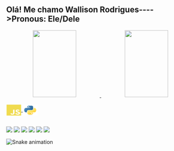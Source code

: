  ## Olá! Me chamo Wallison Rodrigues---->Pronous: Ele/Dele

<div align="center">
  <a href="https://github.com/wallison0">
  <img height="180em" src="https://github-readme-stats.vercel.app/api?username=wallison0&show_icons=true&theme=midnight-purple&include_all_commits=true&count_private=true"/img width="48%" src="link">
  <img height="180em" src="https://github-readme-stats.vercel.app/api/top-langs/?username=wallison0&layout=compact&langs_count=7&theme=midnight-purple"/img width="48%" src="link">
</div>
 

<div style="display: inline_block"><br>
  <img align="center" alt="Rafa-Js" height="30" width="40" src="https://raw.githubusercontent.com/devicons/devicon/master/icons/javascript/javascript-plain.svg">
  <img align="center" alt="Rafa-Python" height="30" width="40" src="https://raw.githubusercontent.com/devicons/devicon/master/icons/python/python-original.svg">

</div>
 
##

<div>
<a href=https://www.youtube.com/channel/UCs5M-m68mBguG9aj8l8a5mw target="_blank"><img src="https://img.shields.io/badge/YouTube-FF0000?style=for-the-badge&logo=youtube&logoColor=white" target="_blank"></a>
  <a href= target="_blank"><img src="https://img.shields.io/badge/-Instagram-%23E4405F?style=for-the-badge&logo=instagram&logoColor=white" target="_blank"></a>
 	<a href= target="_blank"><img src="https://img.shields.io/badge/Twitch-9146FF?style=for-the-badge&logo=twitch&logoColor=white" target="_blank"></a>
 <a href= target="_blank"><img src="https://img.shields.io/badge/Discord-7289DA?style=for-the-badge&logo=discord&logoColor=white" target="_blank"></a> 
  <a href = =rm&ogbl#inbox><img src="https://img.shields.io/badge/-Gmail-%23333?style=for-the-badge&logo=gmail&logoColor=white" target="_blank"></a>
  <a href= target="_blank"><img src="https://img.shields.io/badge/-LinkedIn-%230077B5?style=for-the-badge&logo=linkedin&logoColor=white" target="_blank"></a>
  
  ![Snake animation](https://github.com/wallison0/wallison0/blob/output/github-contribution-grid-snake.svg)
</div>
